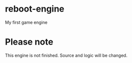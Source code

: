 # reboot-engine   
My first game engine   
   
# Please note   
This engine is not finished. Source and logic will be changed.